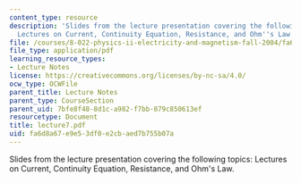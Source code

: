 ```yaml
---
content_type: resource
description: 'Slides from the lecture presentation covering the following topics:
  Lectures on Current, Continuity Equation, Resistance, and Ohm''s Law.'
file: /courses/8-022-physics-ii-electricity-and-magnetism-fall-2004/fa6d8a67e9e53df0e2cbaed7b755b07a_lecture7.pdf
file_type: application/pdf
learning_resource_types:
- Lecture Notes
license: https://creativecommons.org/licenses/by-nc-sa/4.0/
ocw_type: OCWFile
parent_title: Lecture Notes
parent_type: CourseSection
parent_uid: 7bfe8f48-8d1c-a982-f7bb-879c850613ef
resourcetype: Document
title: lecture7.pdf
uid: fa6d8a67-e9e5-3df0-e2cb-aed7b755b07a
---
```

Slides from the lecture presentation covering the following topics: Lectures on Current, Continuity Equation, Resistance, and Ohm's Law.